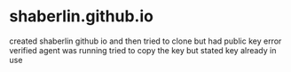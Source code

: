 # shaberlin.github.io
created shaberlin github io and then tried to clone but had public key error
verified agent was running
tried to copy the key but stated key already in use
